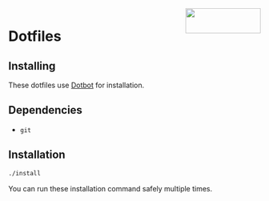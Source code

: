 <img width=150 height=50 align=right src="https://archlinux.org/static/logos/archlinux-logo-dark-90dpi.ebdee92a15b3.png">

# Dotfiles

## Installing

These dotfiles use [Dotbot](https://github.com/anishathalye/dotbot) for installation.

## Dependencies

* `git`

## Installation

```bash
./install
```

You can run these installation command safely multiple times.
